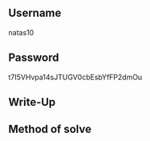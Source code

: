 ## Username
natas10

## Password
t7I5VHvpa14sJTUGV0cbEsbYfFP2dmOu

## Write-Up


## Method of solve

